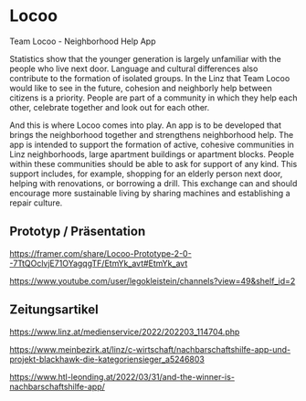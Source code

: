 # Locoo
Team Locoo - Neighborhood Help App

Statistics show that the younger generation is largely unfamiliar with the people who live next door. Language and cultural differences also contribute to the formation of isolated groups. In the Linz that Team Locoo would like to see in the future, cohesion and neighborly help between citizens is a priority. People are part of a community in which they help each other, celebrate together and look out for each other.

And this is where Locoo comes into play. An app is to be developed that brings the neighborhood together and strengthens neighborhood help. The app is intended to support the formation of active, cohesive communities in Linz neighborhoods, large apartment buildings or apartment blocks. People within these communities should be able to ask for support of any kind. This support includes, for example, shopping for an elderly person next door, helping with renovations, or borrowing a drill. This exchange can and should encourage more sustainable living by sharing machines and establishing a repair culture.

## Prototyp / Präsentation
https://framer.com/share/Locoo-Prototype-2-0--7TtQOclvjE71OYagqgTF/EtmYk_avt#EtmYk_avt

https://www.youtube.com/user/legokleistein/channels?view=49&shelf_id=2

## Zeitungsartikel
https://www.linz.at/medienservice/2022/202203_114704.php

https://www.meinbezirk.at/linz/c-wirtschaft/nachbarschaftshilfe-app-und-projekt-blackhawk-die-kategoriensieger_a5246803

https://www.htl-leonding.at/2022/03/31/and-the-winner-is-nachbarschaftshilfe-app/
